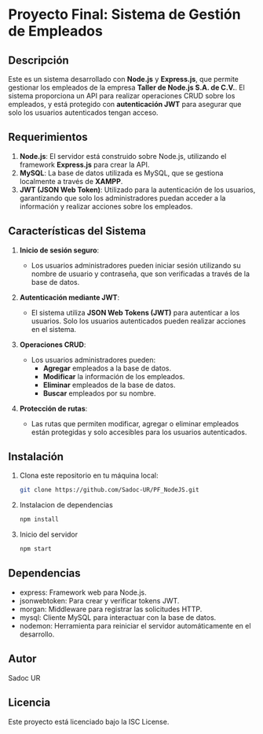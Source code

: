 # Proyecto Final: Sistema de Gestión de Empleados

## Descripción

Este es un sistema desarrollado con **Node.js** y **Express.js**, que permite gestionar los empleados de la empresa **Taller de Node.js S.A. de C.V.**. El sistema proporciona un API para realizar operaciones CRUD sobre los empleados, y está protegido con **autenticación JWT** para asegurar que solo los usuarios autenticados tengan acceso.

## Requerimientos

1. **Node.js**: El servidor está construido sobre Node.js, utilizando el framework **Express.js** para crear la API.
2. **MySQL**: La base de datos utilizada es MySQL, que se gestiona localmente a través de **XAMPP**.
3. **JWT (JSON Web Token)**: Utilizado para la autenticación de los usuarios, garantizando que solo los administradores puedan acceder a la información y realizar acciones sobre los empleados.

## Características del Sistema

1. **Inicio de sesión seguro**:
   - Los usuarios administradores pueden iniciar sesión utilizando su nombre de usuario y contraseña, que son verificadas a través de la base de datos.
   
2. **Autenticación mediante JWT**:
   - El sistema utiliza **JSON Web Tokens (JWT)** para autenticar a los usuarios. Solo los usuarios autenticados pueden realizar acciones en el sistema.

3. **Operaciones CRUD**:
   - Los usuarios administradores pueden:
     - **Agregar** empleados a la base de datos.
     - **Modificar** la información de los empleados.
     - **Eliminar** empleados de la base de datos.
     - **Buscar** empleados por su nombre.

4. **Protección de rutas**:
   - Las rutas que permiten modificar, agregar o eliminar empleados están protegidas y solo accesibles para los usuarios autenticados.

## Instalación

1. Clona este repositorio en tu máquina local:

   ```bash
   git clone https://github.com/Sadoc-UR/PF_NodeJS.git

2. Instalacion de dependencias
   ```bash
   npm install

3. Inicio del servidor
   ```bash
   npm start
## Dependencias
   
- express: Framework web para Node.js.
- jsonwebtoken: Para crear y verificar tokens JWT.
- morgan: Middleware para registrar las solicitudes HTTP.
- mysql: Cliente MySQL para interactuar con la base de datos.
- nodemon: Herramienta para reiniciar el servidor automáticamente en el desarrollo.

## Autor
Sadoc UR

## Licencia
Este proyecto está licenciado bajo la ISC License.

